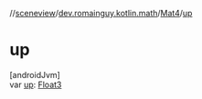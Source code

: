 //[sceneview](../../../index.md)/[dev.romainguy.kotlin.math](../index.md)/[Mat4](index.md)/[up](up.md)

# up

[androidJvm]\
var [up](up.md): [Float3](../-float3/index.md)
